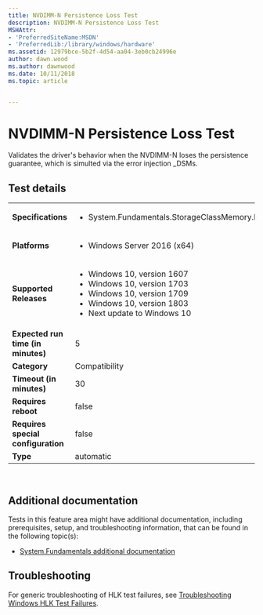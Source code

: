 ```yaml
---
title: NVDIMM-N Persistence Loss Test
description: NVDIMM-N Persistence Loss Test
MSHAttr:
- 'PreferredSiteName:MSDN'
- 'PreferredLib:/library/windows/hardware'
ms.assetid: 12979bce-5b2f-4d54-aa04-3eb0cb24996e
author: dawn.wood
ms.author: dawnwood
ms.date: 10/11/2018
ms.topic: article


---
```


# <span id="p_hlk_test.dc4ba463-6934-409c-a3e3-ab86a7c7418a"></span>NVDIMM-N Persistence Loss Test


Validates the driver's behavior when the NVDIMM-N loses the persistence guarantee, which is simulted via the error injection \_DSMs.

## Test details
|||
|---|---|
| **Specifications**  | <ul><li>System.Fundamentals.StorageClassMemory.NVDIMMN.HealthNotificationSupport</li></ul> |  
| **Platforms**   | <ul><li>Windows Server 2016 (x64)</li></ul> |
| **Supported Releases** | <ul><li>Windows 10, version 1607</li><li>Windows 10, version 1703</li><li>Windows 10, version 1709</li><li>Windows 10, version 1803</li><li>Next update to Windows 10</li></ul> |
|**Expected run time (in minutes)**| 5 |
|**Category**| Compatibility |
|**Timeout (in minutes)**| 30 |
|**Requires reboot**| false |
|**Requires special configuration**| false |
|**Type**| automatic |

 

## <span id="Additional_documentation"></span><span id="additional_documentation"></span><span id="ADDITIONAL_DOCUMENTATION"></span>Additional documentation


Tests in this feature area might have additional documentation, including prerequisites, setup, and troubleshooting information, that can be found in the following topic(s):

-   [System.Fundamentals additional documentation](system-fundamentals-additional-documentation.md)

## <span id="Troubleshooting"></span><span id="troubleshooting"></span><span id="TROUBLESHOOTING"></span>Troubleshooting


For generic troubleshooting of HLK test failures, see [Troubleshooting Windows HLK Test Failures](..\user\troubleshooting-windows-hlk-test-failures.md).

 

 






